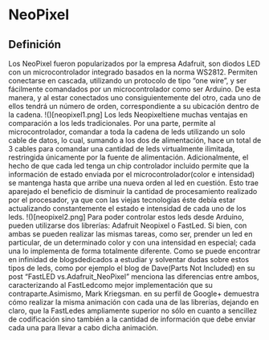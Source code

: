 # NeoPixel
 ## Definición
 Los NeoPixel fueron popularizados por la empresa Adafruit, son diodos LED con un microcontrolador  integrado  basados  en  la  norma  WS2812. Permiten conectarse en cascada, utilizando un protocolo de tipo “one wire”, y ser  fácilmente  comandados  por  un  microcontrolador  como  ser Arduino. De  esta manera, y  al estar conectados uno consiguientemente del otro,  cada uno de ellos tendrá un número de orden, correspondiente  a su ubicación dentro de la cadena.
!()[neopixel1.png]
 Los leds Neopixeltiene  muchas  ventajas  en  comparación  a  los  leds  tradicionales.  Por  una parte,  permite  al  microcontrolador,  comandar  a  toda  la  cadena  de  leds  utilizando  un  solo cable  de  datos,  lo  cual,  sumando  a  los  dos  de  alimentación,  hace  un  total  de  3  cables  para comandar  una  cantidad  de  leds  virtualmente  ilimitada,  restringida  únicamente  por  la  fuente de alimentación. Adicionalmente, el hecho de que cada led tenga un chip controlador incluido permite que la información de estado enviada por el microcontrolador(color e intensidad) se mantenga  hasta  que  arribe  una  nueva  orden  al  led  en  cuestión.  Esto  trae  aparejado  el beneficio de disminuir la cantidad de procesamiento realizado por el procesador, ya que con las viejas tecnologías éste debía estar actualizando constantemente el estado e intensidad de cada uno de los leds.
 !()[neopixel2.png]
 Para  poder  controlar  estos  leds  desde Arduino,  pueden  utilizarse  dos  librerías: Adafruit Neopixel o FastLed. Si bien, con ambas se pueden realizar las mismas tareas, como ser, prender un led en particular, de un determinado color y con  una  intensidad  en  especial;  cada una lo  implementa  de  forma  totalmente  diferente. Como se puede encontrar en infinidad de blogsdedicados a estudiar y solventar dudas sobre estos  tipos  de  leds,  como  por  ejemplo  el  blog  de Dave(Parts  Not  Included)  en  su  post “FastLED  vs.Adafruit_NeoPixel”  menciona  las  diferencias  entre ambos, caracterizando al FastLedcomo mejor implementación que su contraparte.Asimismo, Mark Kriegsman. en su perfil de Google+ demuestra cómo realizar la misma animación con cada una de las librerías, dejando en claro, que la FastLedes ampliamente superior no sólo en cuanto a sencillez de codificación sino también a la cantidad de información que debe enviar cada una para llevar a cabo dicha animación.
